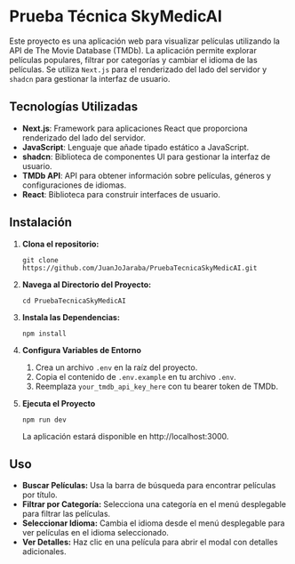 # Prueba Técnica SkyMedicAI

Este proyecto es una aplicación web para visualizar películas utilizando la API de The Movie Database (TMDb). La aplicación permite explorar películas populares, filtrar por categorías y cambiar el idioma de las películas. Se utiliza `Next.js` para el renderizado del lado del servidor y `shadcn` para gestionar la interfaz de usuario.

## Tecnologías Utilizadas

- **Next.js**: Framework para aplicaciones React que proporciona renderizado del lado del servidor.
- **JavaScript**: Lenguaje que añade tipado estático a JavaScript.
- **shadcn**: Biblioteca de componentes UI para gestionar la interfaz de usuario.
- **TMDb API**: API para obtener información sobre películas, géneros y configuraciones de idiomas.
- **React**: Biblioteca para construir interfaces de usuario.

## Instalación

1. **Clona el repositorio:**

   `git clone https://github.com/JuanJoJaraba/PruebaTecnicaSkyMedicAI.git`
   
2. **Navega al Directorio del Proyecto:**

   `cd PruebaTecnicaSkyMedicAI`

3. **Instala las Dependencias:**

   `npm install`

4. **Configura Variables de Entorno**

   1. Crea un archivo `.env` en la raíz del proyecto.
   2. Copia el contenido de `.env.example` en tu archivo `.env`.
   3. Reemplaza `your_tmdb_api_key_here` con tu bearer token de TMDb.

5. **Ejecuta el Proyecto**

   `npm run dev`

   La aplicación estará disponible en http://localhost:3000.

## Uso

- **Buscar Películas:** Usa la barra de búsqueda para encontrar películas por título.
- **Filtrar por Categoría:** Selecciona una categoría en el menú desplegable para filtrar las películas.
- **Seleccionar Idioma:** Cambia el idioma desde el menú desplegable para ver películas en el idioma seleccionado.
- **Ver Detalles:** Haz clic en una película para abrir el modal con detalles adicionales.

